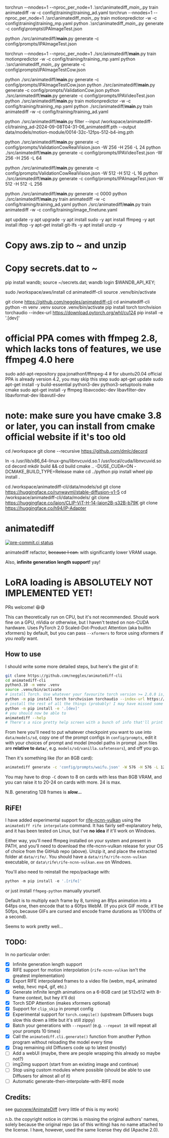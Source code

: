 torchrun --nnodes=1 --nproc_per_node=1 .\src\animatediff\__main__.py train animatediff -w -c config\training\training_ad.yaml
torchrun --nnodes=1 --nproc_per_node=1 .\src\animatediff\__main__.py train motionpredictor -w -c config\training\training_mp.yaml
python .\src\animatediff\__main__.py generate -c config\prompts\IPAImageTest.json  

python ./src/animatediff/__main__.py generate -c config/prompts/IPAImageTest.json 

torchrun --nnodes=1 --nproc_per_node=1 ./src/animatediff/__main__.py train motionpredictor -w -c config/training/training_mp.yaml
python .\src\animatediff\__main__.py generate -c config\prompts\IPAImageTestCow.json

python ./src/animatediff/__main__.py generate -c config/prompts/IPAImageTestCow.json
python ./src/animatediff/__main__.py generate -c config/prompts/ValidationCow.json
python ./src/animatediff/__main__.py generate -c config/prompts/IPAVideoTest.json
python ./src/animatediff/__main__.py train motionpredictor -w -c config/training/training_mp.yaml
python ./src/animatediff/__main__.py train animatediff -w -c config/training/training_ad.yaml

python ./src/animatediff/__main__.py filter --input /workspace/animatediff-cli/training_ad-2024-09-08T04-31-06_animatediff.pth --output data/models/motion-module/0014-32c-12fps-512-b4-img.pth

python ./src/animatediff/__main__.py generate -c config/prompts/ValidationCowRealVision.json -W 256 -H 256 -L 24
python ./src/animatediff/__main__.py generate -c config/prompts/IPAVideoTest.json -W 256 -H 256 -L 64


python ./src/animatediff/__main__.py generate -c config/prompts/ValidationCowRealVision.json -W 512 -H 512 -L 16
python ./src/animatediff/__main__.py generate -c config/prompts/IPAImageTest.json -W 512 -H 512 -L 256

python ./src/animatediff/__main__.py generate -c 0000
python ./src/animatediff/__main__.py train animatediff -w -c config/training/training_ad.yaml
python ./src/animatediff/__main__.py train animatediff -w -c config/training/image_finetune.yaml

apt update -y
apt upgrade -y
apt install sudo -y
apt install ffmpeg -y
apt install iftop -y
apt-get install git-lfs -y
apt install unzip -y

# Copy aws.zip to ~ and unzip
# Copy secrets.dat to ~
pip install wandb; source ~/secrets.dat; wandb login $WANDB_API_KEY;

sudo /workspace/aws/install
cd animatediff-cli
source .venv/bin/activate


git clone https://github.com/neggles/animatediff-cli
cd animatediff-cli
python -m venv .venv
source .venv/bin/activate
pip install torch torchvision torchaudio --index-url https://download.pytorch.org/whl/cu124
pip install -e '.[dev]'

# official PPA comes with ffmpeg 2.8, which lacks tons of features, we use ffmpeg 4.0 here
sudo add-apt-repository ppa:jonathonf/ffmpeg-4 # for ubuntu20.04 official PPA is already version 4.2, you may skip this step
sudo apt-get update
sudo apt-get install -y build-essential python3-dev python3-setuptools make cmake
sudo apt-get install -y ffmpeg libavcodec-dev libavfilter-dev libavformat-dev libavutil-dev
# note: make sure you have cmake 3.8 or later, you can install from cmake official website if it's too old

cd /workspace
git clone --recursive https://github.com/dmlc/decord

ln -s /usr/lib/x86_64-linux-gnu/libnvcuvid.so.1 /usr/local/cuda/libnvcuvid.so
cd decord
mkdir build && cd build
cmake .. -DUSE_CUDA=ON -DCMAKE_BUILD_TYPE=Release 
make
cd ../python
pip install wheel
pip install .



cd /workspace/animatediff-cli/data/models/sd
git clone https://huggingface.co/runwayml/stable-diffusion-v1-5
cd /workspace/animatediff-cli/data/models/
git clone https://huggingface.co/laion/CLIP-ViT-H-14-laion2B-s32B-b79K
git clone https://huggingface.co/h94/IP-Adapter





# animatediff
[![pre-commit.ci status](https://results.pre-commit.ci/badge/github/neggles/animatediff-cli/main.svg)](https://results.pre-commit.ci/latest/github/neggles/animatediff-cli/main)

animatediff refactor, ~~because I can.~~ with significantly lower VRAM usage.

Also, **infinite generation length support!** yay!

# LoRA loading is ABSOLUTELY NOT IMPLEMENTED YET!

PRs welcome! 😆😅

This can theoretically run on CPU, but it's not recommended. Should work fine on a GPU, nVidia or otherwise,
but I haven't tested on non-CUDA hardware. Uses PyTorch 2.0 Scaled-Dot-Product Attention (aka builtin xformers)
by default, but you can pass `--xformers` to force using xformers if you *really* want.

## How to use

I should write some more detailed steps, but here's the gist of it:

```sh
git clone https://github.com/neggles/animatediff-cli
cd animatediff-cli
python3.10 -m venv .venv
source .venv/bin/activate
# install Torch. Use whatever your favourite torch version >= 2.0.0 is, but, good luck on non-nVidia...
python -m pip install torch torchvision torchaudio --index-url https://download.pytorch.org/whl/cu118
# install the rest of all the things (probably! I may have missed some deps.)
python -m pip install -e '.[dev]'
# you should now be able to
animatediff --help
# There's a nice pretty help screen with a bunch of info that'll print here.
```

From here you'll need to put whatever checkpoint you want to use into `data/models/sd`, copy
one of the prompt configs in `config/prompts`, edit it with your choices of prompt and model (model
paths in prompt .json files are **relative to `data/`**, e.g. `models/sd/vanilla.safetensors`), and
off you go.

Then it's something like (for an 8GB card):
```sh
animatediff generate -c 'config/prompts/waifu.json' -W 576 -H 576 -L 128 -C 16
```
You may have to drop `-C` down to 8 on cards with less than 8GB VRAM, and you can raise it to 20-24
on cards with more. 24 is max.

N.B. generating 128 frames is _**slow...**_

## RiFE!

I have added experimental support for [rife-ncnn-vulkan](https://github.com/nihui/rife-ncnn-vulkan)
using the `animatediff rife interpolate` command. It has fairly self-explanatory help, and it has
been tested on Linux, but I've **no idea** if it'll work on Windows.

Either way, you'll need ffmpeg installed on your system and present in PATH, and you'll need to
download the rife-ncnn-vulkan release for your OS of choice from the GitHub repo (above). Unzip it, and
place the extracted folder at `data/rife/`. You should have a `data/rife/rife-ncnn-vulkan` executable, or `data\rife\rife-ncnn-vulkan.exe` on Windows.

You'll also need to reinstall the repo/package with:
```py
python -m pip install -e '.[rife]'
```
or just install `ffmpeg-python` manually yourself.

Default is to multiply each frame by 8, turning an 8fps animation into a 64fps one, then encode
that to a 60fps WebM. (If you pick GIF mode, it'll be 50fps, because GIFs are cursed and encode
frame durations as 1/100ths of a second).

Seems to work pretty well...

## TODO:

In no particular order:

- [x] Infinite generation length support
- [x] RIFE support for motion interpolation (`rife-ncnn-vulkan` isn't the greatest implementation)
- [x] Export RIFE interpolated frames to a video file (webm, mp4, animated webp, hevc mp4, gif, etc.)
- [x] Generate infinite length animations on a 6-8GB card (at 512x512 with 8-frame context, but hey it'll do)
- [x] Torch SDP Attention (makes xformers optional)
- [x] Support for `clip_skip` in prompt config
- [x] Experimental support for `torch.compile()` (upstream Diffusers bugs slow this down a little but it's still zippy)
- [x] Batch your generations with `--repeat`! (e.g. `--repeat 10` will repeat all your prompts 10 times)
- [x] Call the `animatediff.cli.generate()` function from another Python program without reloading the model every time
- [x] Drag remaining old Diffusers code up to latest (mostly)
- [ ] Add a webUI (maybe, there are people wrapping this already so maybe not?)
- [ ] img2img support (start from an existing image and continue)
- [ ] Stop using custom modules where possible (should be able to use Diffusers for almost all of it)
- [ ] Automatic generate-then-interpolate-with-RIFE mode

## Credits:

see [guoyww/AnimateDiff](https://github.com/guoyww/AnimateDiff) (very little of this is my work)

n.b. the copyright notice in `COPYING` is missing the original authors' names, solely because
the original repo (as of this writing) has no name attached to the license. I have, however,
used the same license they did (Apache 2.0).
